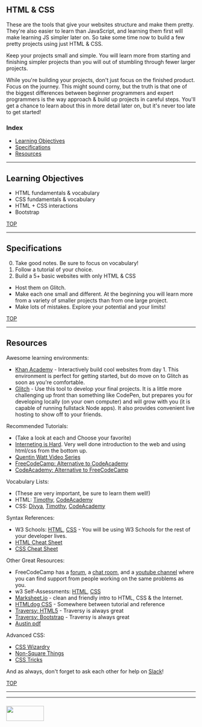 ## HTML & CSS

These are the tools that give your websites structure and make them pretty.  They're also easier to learn than JavaScript, and learning them first will make learning JS simpler later on.  So take some time now to build a few pretty projects using just HTML & CSS.

Keep your projects small and simple.  You will learn more from starting and finishing simpler projects than you will out of stumbling through fewer larger projects.

While you're building your projects, don't just focus on the finished product.  Focus on the journey.  This might sound corny, but the truth is that one of the biggest differences between beginner programmers and expert programmers is the way approach & build up projects in careful steps.  You'll get a chance to learn about this in more detail later on, but it's never too late to get started! 

### Index
* [Learning Objectives](#learning-objectives)
* [Specifications](#specifications)
* [Resources](#resources)

---

## Learning Objectives

* HTML fundamentals & vocabulary
* CSS fundamentals & vocabulary
* HTML + CSS interactions
* Bootstrap

[TOP](#html-css)

---

## Specifications

0. Take good notes. Be sure to focus on vocabulary!
1. Follow a tutorial of your choice.
2. Build a 5+ basic websites with only HTML & CSS
  * Host them on Glitch. 
  * Make each one small and different.  At the beginning you will learn more from a variety of smaller projects than from one large project.
  * Make lots of mistakes. Explore your potential and your limits!



[TOP](#html-css)

---

## Resources

Awesome learning environments:
* [Khan Academy](https://www.khanacademy.org/computer-programming/new/webpage) - Interactively build cool websites from day 1.  This environment is perfect for getting started, but do move on to Glitch as soon as you're comfortable.
* [Glitch](https://glitch.com) - Use this tool to develop your final projects.  It is a little more challenging up front than something like CodePen, but prepares you for developing locally (on your own computer) and will grow with you (it is capable of running fullstack Node apps).  It also provides convenient live hosting to show off to your friends.

Recommended Tutorials:
* (Take a look at each and Choose your favorite)
* [Interneting is Hard](https://internetingishard.com).  Very well done introduction to the web and using html/css from the bottom up.
* [Quentin Watt Video Series](https://www.youtube.com/playlist?list=PL41lfR-6DnOq3BebucTNMSVDojCIiv_en)
* [FreeCodeCamp: Alternative to CodeAcademy](https://www.freecodecamp.org)
* [CodeAcademy: Alternative to FreeCodeCamp](https://www.codecademy.com/catalog/language/html-css)

Vocabulary Lists:
* (These are very important, be sure to learn them well!)
* HTML: [Timothy](https://docs.google.com/viewer?a=v&pid=sites&srcid=ZGVmYXVsdGRvbWFpbnxrYXRhc2tldWlpc3Rvc2VsaWR3bnxneDo0YmNjZjM3MDBmNjBjYzVh), [CodeAcademy](https://www.codecademy.com/articles/glossary-html)
* CSS: [Divya](http://nimbupani.com/css-vocabulary.html), [Timothy](https://docs.google.com/viewer?a=v&pid=sites&srcid=ZGVmYXVsdGRvbWFpbnxkb3dubG9hZGZyZWVzaGFyZXxneDo0YTJlNTRkMGIwZDZiZWEx), [CodeAcademy](https://www.codecademy.com/articles/glossary-css)

Syntax References:
* W3 Schools: [HTML](https://www.w3schools.com/html/default.asp), [CSS](https://www.w3schools.com/css/default.asp) - You will be using W3 Schools for the rest of your developer lives.
* [HTML Cheat Sheet](https://digital.com/tools/html-cheatsheet/)
* [CSS Cheat Sheet](https://www.onblastblog.com/css3-cheat-sheet/)

Other Great Resources:
* FreeCodeCamp has a [forum](https://forum.freecodecamp.org), a [chat room](https://gitter.im/FreeCodeCamp/CodeReview), and a [youtube channel](https://www.youtube.com/channel/UC8butISFwT-Wl7EV0hUK0BQ) where you can find support from people working on the same problems as you.
* w3 Self-Assessments: [HTML](https://www.w3schools.com/html/html_quiz.asp), [CSS](https://www.w3schools.com/css/css_quiz.asp)
* [Marksheet.io](https://marksheet.io) - clean and friendly intro to HTML, CSS & the Internet.
* [HTMLdog CSS](http://htmldog.com/guides/css/) - Somewhere between tutorial and reference
* [Traversy: HTML5](https://www.youtube.com/watch?v=Wm6CUkswsNw) - Traversy is always great
* [Traversy: Bootstrap](https://www.youtube.com/watch?v=5GcQtLDGXy8&t=3185s) - Traversy is always great
* [Austin pdf](https://www.austincc.edu/hr/profdev/eworkshops/docs/HTML_Basics.pdf)

  
Advanced CSS:
* [CSS Wizardry](https://csswizardry.com)
* [Non-Square Things](http://www.sarasoueidan.com/blog/css-shapes/)
* [CSS Tricks](https://css-tricks.com)

And as always, don't forget to ask each other for help on [Slack](https://join.slack.com/t/elewa-academy/shared_invite/enQtMjk4OTA3OTM1NjIwLTA2ZmQ0NDVhNjQxZWM2NjNhNmMyNmVhZGNhZmJmZTY1OWQ4Nzc0ZTkzZGE3NjdiYTYwYThlNzI3YTg2NGM5MGM)!



[TOP](#html-css)

___
___
### <a href="http://elewa.education/blog" target="_blank"><img src="https://user-images.githubusercontent.com/18554853/34921062-506450ae-f97d-11e7-875f-6feeb26ad72d.png" width="100" height="40"/></a>


